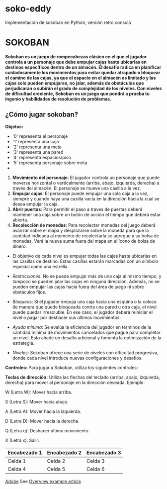 # soko-eddy
Implementación de sokoban en Python, versión retro consola

# SOKOBAN

#### Sokoban es un juego de rompecabezas clásico en el que el jugador controla a un personaje que debe empujar cajas hasta ubicarlas en destinos específicos dentro de un almacén. El desafío radica en planificar cuidadosamente los movimientos para evitar quedar atrapado o bloquear el camino de las cajas, ya que el espacio en el almacén es limitado y las cajas solo pueden empujarse, no jalar, además de obstáculos que perjudicaran o subirán el grado de complejidad de los niveles. Con niveles de dificultad creciente, Sokoban es un juego que pondrá a prueba tu ingenio y habilidades de resolución de problemas.

## ¿Cómo jugar sokoban?

**Objetos:**
- '0' representa el personaje
- '1' representa una caja
- '2' representa una meta
- '3' representa una pared
- '4' representa espacios/piso
- '5' representa personaje sobre meta
- 

1. **Movimiento del personaje**:
   El jugador controla un personaje que puede moverse horizontal o verticalmente (arriba, abajo, izquierda, derecha) a través del almacén. El personaje se mueve una casilla a la vez.
2. **Empujar cajas**:
   El personaje puede empujar una sola caja a la vez, siempre y cuando haya una casilla vacía en la dirección hacia la cual se desea empujar la caja.
3. **Abrir puertas**:
   Para permitir el paso a traves de puertas deberá mantener una caja sobre un botón de acción el tiempo que deberá estar abierta.
4. **Recolección de monedas**:
   Para recolectar monedas del juego deberá avanzar sobre el mapa y desplazarse sobre la moneda para que la cantidad indicada al momento de recolectarla se agregue a su bolsa de monedas. Verá la nueva suma fuera del mapa en el ícono de bolsa de dinero.
   
- El objetivo de cada nivel es empujar todas las cajas hasta ubicarlas en las casillas de destino. Estas casillas estarán marcadas con un símbolo especial como una estrella.

- *Restricciones*: No se puede empujar más de una caja al mismo tiempo, y tampoco se pueden jalar las cajas en ninguna dirección. Además, no se pueden empujar las cajas hacia fuera del área de juego ni sobre obstáculos fijos.

- *Bloqueos*: Si el jugador empuja una caja hacia una esquina o la coloca de manera que quede bloqueada contra una pared u otra caja, el nivel puede quedar irresoluble. En ese caso, el jugador deberá reiniciar el nivel o pagar por deshacer sus últimos movimientos.

- *Ayuda mínima*: Se evalúa la eficiencia del jugador en términos de la cantidad mínima de movimientos cancelados que pague para completar un nivel. Esto añade un desafío adicional y fomenta la optimización de la estrategia.

- *Niveles*: Sokoban ofrece una serie de niveles con dificultad progresiva, donde cada nivel introduce nuevas configuraciones y desafíos.


**Controles:**
Para jugar a Sokoban, utiliza los siguientes controles:

**Teclas de dirección:** Utiliza las flechas del teclado (arriba, abajo, izquierda, derecha) para mover al personaje en la dirección deseada.
Ejemplo:

W (Letra W): Mover hacia arriba.

S (Letra S): Mover hacia abajo.

A (Letra A): Mover hacia la izquierda.

D (Letra D): Mover hacia la derecha.

Q (Letra q): Deshacer último movimiento.

X (Letra x): Salir.

| Encabezado 1 | Encabezado 2 | Encabezado 3 |
|--------------|--------------|--------------|
| Celda 1      | Celda 2      | Celda 3      |
| Celda 4      | Celda 5      | Celda 6      |

[Adobe](https://www.adobe.com)
See [Overview example article](../../overview.md)
